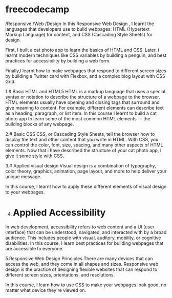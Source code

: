 # freecodecamp
/Responsive /Web /Design
In this Responsive Web Design , I learnt the languages that developers use to build webpages: 
HTML (Hypertext Markup Language) for content, and CSS (Cascading Style Sheets) for design.

First, I built a cat photo app to learn the basics of HTML and CSS. Later, i learnt modern techniques like 
CSS variables by building a penguin, and best practices for accessibility by building a web form.

Finally,I learnt how to make webpages that respond to different screen sizes by building a Twitter card with
 Flexbox, and a complex blog layout with CSS Grid.
 
1.# Basic HTML and HTML5
HTML is a markup language that uses a special syntax or notation to describe the structure of a webpage to the browser. 
HTML elements usually have opening and closing tags that surround and give meaning to content. For example, different 
elements can describe text as a heading, paragraph, or list item.
In this course I learnt to build a cat photo app to learn some of the most common HTML elements — the building blocks of any
 webpage.
 
 2.# Basic CSS
 CSS, or Cascading Style Sheets, tell the browser how to display the text and other content that you write in HTML. With CSS,
 you can control the color, font, size, spacing, and many other aspects of HTML elements.
Now that i have described the structure of your cat photo app, I give it some style with CSS.
 
 
 3.# Applied visual design
 Visual design is a combination of typography, color theory, graphics, animation, page layout, and more to help deliver your unique message.

In this course, I learnt how to apply these different elements of visual design to your webpages.


4. # Applied Accessibility
In web development, accessibility refers to web content and a UI (user interface) that can be understood, navigated, and interacted with by a broad audience.
 This includes people with visual, auditory, mobility, or cognitive disabilities.
In this course, I learn best practices for building webpages that are accessible to everyone.


5.Responsive Web Design Principles
There are many devices that can access the web, and they come in all shapes and sizes. Responsive web design is the practice of designing flexible websites
 that can respond to different screen sizes, orientations, and resolutions.

In this course, I learn how to use CSS to make your webpages look good, no matter what device they're viewed on.


